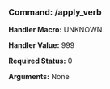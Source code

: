 ### Command: /apply_verb

**Handler Macro:** UNKNOWN

**Handler Value:** 999

**Required Status:** 0

**Arguments:**
None
